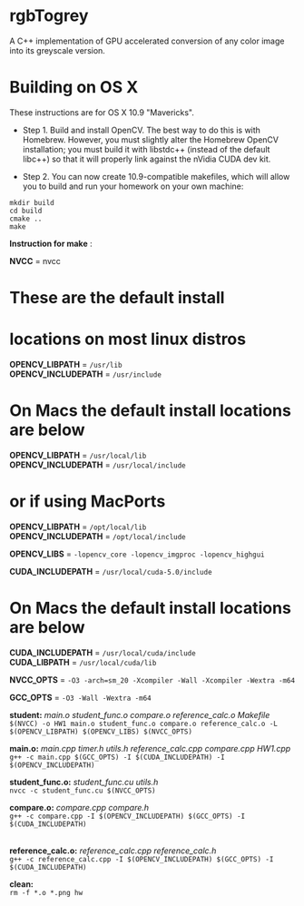 # rgbTogrey
A C++ implementation of GPU accelerated conversion of any color image into its greyscale version.


# Building on OS X

These instructions are for OS X 10.9 "Mavericks".

* Step 1. Build and install OpenCV. The best way to do this is with
Homebrew. However, you must slightly alter the Homebrew OpenCV
installation; you must build it with libstdc++ (instead of the default
libc++) so that it will properly link against the nVidia CUDA dev kit.

* Step 2. You can now create 10.9-compatible makefiles, which will allow you to
build and run your homework on your own machine:
```
mkdir build
cd build
cmake ..
make
```

<b>Instruction for make</b> :

<b>NVCC</b> = nvcc

# These are the default install
# locations on most linux distros

<b>OPENCV_LIBPATH</b> = ```/usr/lib``` </br>
<b>OPENCV_INCLUDEPATH</b> = ```/usr/include```</br>

# On Macs the default install locations are below

<b>OPENCV_LIBPATH</b> = ```/usr/local/lib```</br>
<b>OPENCV_INCLUDEPATH</b> = ```/usr/local/include```</br>

# or if using MacPorts

<b>OPENCV_LIBPATH</b> = ```/opt/local/lib```</br>
<b>OPENCV_INCLUDEPATH</b> = ```/opt/local/include```</br>

<b>OPENCV_LIBS</b> = ```-lopencv_core -lopencv_imgproc -lopencv_highgui```</br>

<b>CUDA_INCLUDEPATH</b> =  ```/usr/local/cuda-5.0/include```</br>

# On Macs the default install locations are below

<b>CUDA_INCLUDEPATH</b> = ```/usr/local/cuda/include```</br>
<b>CUDA_LIBPATH</b> = ```/usr/local/cuda/lib```</br>

<b>NVCC_OPTS</b> = ```-O3 -arch=sm_20 -Xcompiler -Wall -Xcompiler -Wextra -m64```</br>

<b>GCC_OPTS</b> = ```-O3 -Wall -Wextra -m64```</br>

<b>student:</b> <i>main.o student_func.o compare.o reference_calc.o Makefile</i></br>
	```$(NVCC) -o HW1 main.o student_func.o compare.o reference_calc.o -L $(OPENCV_LIBPATH) $(OPENCV_LIBS) $(NVCC_OPTS)```</br>

<b>main.o:</b> <i>main.cpp timer.h utils.h reference_calc.cpp compare.cpp HW1.cpp</i></br>
	```g++ -c main.cpp $(GCC_OPTS) -I $(CUDA_INCLUDEPATH) -I $(OPENCV_INCLUDEPATH)```</br>

<b>student_func.o:</b> <i>student_func.cu utils.h</i></br>
	```nvcc -c student_func.cu $(NVCC_OPTS)```</br>

<b>compare.o:</b> <i>compare.cpp compare.h</i></br>
	```g++ -c compare.cpp -I $(OPENCV_INCLUDEPATH) $(GCC_OPTS) -I $(CUDA_INCLUDEPATH)```</br></br>

<b>reference_calc.o:</b> <i>reference_calc.cpp reference_calc.h</i></br>
	```g++ -c reference_calc.cpp -I $(OPENCV_INCLUDEPATH) $(GCC_OPTS) -I $(CUDA_INCLUDEPATH)```</br>

<b>clean:</b></br>
	```rm -f *.o *.png hw```
